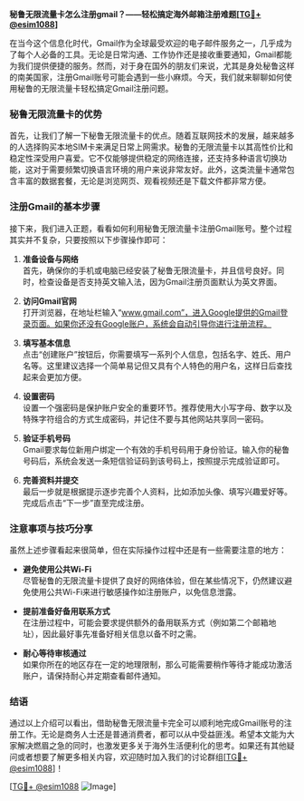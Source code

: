 **秘鲁无限流量卡怎么注册gmail？——轻松搞定海外邮箱注册难题[[TG💪+ @esim1088](https://t.me/s/esim1088)]**

在当今这个信息化时代，Gmail作为全球最受欢迎的电子邮件服务之一，几乎成为了每个人必备的工具。无论是日常沟通、工作协作还是接收重要通知，Gmail都能为我们提供便捷的服务。然而，对于身在国外的朋友们来说，尤其是身处秘鲁这样的南美国家，注册Gmail账号可能会遇到一些小麻烦。今天，我们就来聊聊如何使用秘鲁的无限流量卡轻松搞定Gmail注册问题。

### 秘鲁无限流量卡的优势

首先，让我们了解一下秘鲁无限流量卡的优点。随着互联网技术的发展，越来越多的人选择购买本地SIM卡来满足日常上网需求。秘鲁的无限流量卡以其高性价比和稳定性深受用户喜爱。它不仅能够提供稳定的网络连接，还支持多种语言切换功能，这对于需要频繁切换语言环境的用户来说非常友好。此外，这类流量卡通常包含丰富的数据套餐，无论是浏览网页、观看视频还是下载文件都非常方便。

### 注册Gmail的基本步骤

接下来，我们进入正题，看看如何利用秘鲁无限流量卡注册Gmail账号。整个过程其实并不复杂，只要按照以下步骤操作即可：

1. **准备设备与网络**  
   首先，确保你的手机或电脑已经安装了秘鲁无限流量卡，并且信号良好。同时，检查设备是否支持英文输入法，因为Gmail注册页面默认为英文界面。

2. **访问Gmail官网**  
   打开浏览器，在地址栏输入“www.gmail.com”，进入Google提供的Gmail登录页面。如果你还没有Google账户，系统会自动引导你进行注册流程。

3. **填写基本信息**  
   点击“创建账户”按钮后，你需要填写一系列个人信息，包括名字、姓氏、用户名等。这里建议选择一个简单易记但又具有个人特色的用户名，这样日后查找起来会更加方便。

4. **设置密码**  
   设置一个强密码是保护账户安全的重要环节。推荐使用大小写字母、数字以及特殊字符组合的方式生成密码，并记住不要与其他网站共享同一密码。

5. **验证手机号码**  
   Gmail要求每位新用户绑定一个有效的手机号码用于身份验证。输入你的秘鲁号码后，系统会发送一条短信验证码到该号码上，按照提示完成验证即可。

6. **完善资料并提交**  
   最后一步就是根据提示逐步完善个人资料，比如添加头像、填写兴趣爱好等。完成后点击“下一步”直至完成注册。

### 注意事项与技巧分享

虽然上述步骤看起来很简单，但在实际操作过程中还是有一些需要注意的地方：

- **避免使用公共Wi-Fi**  
  尽管秘鲁的无限流量卡提供了良好的网络体验，但在某些情况下，仍然建议避免使用公共Wi-Fi来进行敏感操作如注册账户，以免信息泄露。

- **提前准备好备用联系方式**  
  在注册过程中，可能会要求提供额外的备用联系方式（例如第二个邮箱地址），因此最好事先准备好相关信息以备不时之需。

- **耐心等待审核通过**  
  如果你所在的地区存在一定的地理限制，那么可能需要稍作等待才能成功激活账户，请保持耐心并定期查看邮件通知。

### 结语

通过以上介绍可以看出，借助秘鲁无限流量卡完全可以顺利地完成Gmail账号的注册工作。无论是商务人士还是普通消费者，都可以从中受益匪浅。希望本文能为大家解决燃眉之急的同时，也激发更多关于海外生活便利化的思考。如果还有其他疑问或者想要了解更多相关内容，欢迎随时加入我们的讨论群组[[TG💪+ @esim1088](https://t.me/s/esim1088)]！

[[TG💪+ @esim1088](https://t.me/s/esim1088) ![Image](https://i.postimg.cc/4NQfJmqS/Snipaste-2025-05-13-00-14-12.png)]